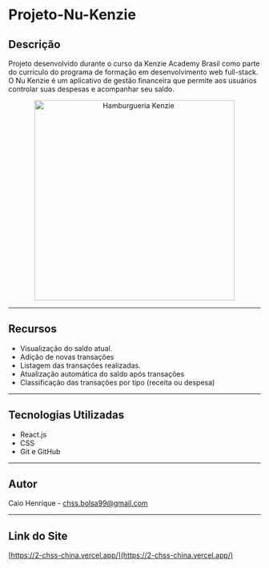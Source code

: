 
# Projeto-Nu-Kenzie

## Descrição

Projeto desenvolvido durante o curso da Kenzie Academy Brasil como parte do currículo do programa de formação em desenvolvimento web full-stack. O Nu Kenzie é um aplicativo de gestão financeira que permite aos usuários controlar suas despesas e acompanhar seu saldo.

<p align="center">
  <img src="https://th.bing.com/th/id/OIP.2NhCj9oQo8onS3zc5lC9AAHaHa?pid=ImgDet&rs=1" alt="Hamburgueria Kenzie" width="400">
</p>

---

## Recursos

- Visualização do saldo atual.
- Adição de novas transações 
- Listagem das transações realizadas.
- Atualização automática do saldo após transações
- Classificação das transações por tipo (receita ou despesa)

---

## Tecnologias Utilizadas

- React.js
- CSS
- Git e GitHub
---


## Autor

Caio Henrique - [chss.bolsa99@gmail.com](mailto:chss.bolsa99@gmail.com)

---
## Link do Site

[https://2-chss-china.vercel.app/](https://2-chss-china.vercel.app/)
